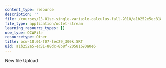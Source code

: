 ```yaml
---
content_type: resource
description: ''
file: /courses/18-01sc-single-variable-calculus-fall-2010/a1b252e5ec8188dc8b8f20581690a0e6_ocw-18.01-f07-lec29_300k.SRT
file_type: application/octet-stream
learning_resource_types: []
ocw_type: OCWFile
resourcetype: Other
title: ocw-18.01-f07-lec29_300k.SRT
uid: a1b252e5-ec81-88dc-8b8f-20581690a0e6
---
```

New file Upload

